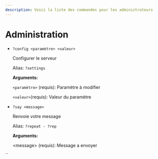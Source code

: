 ```yaml
---
description: Voici la liste des commandes pour les administrateurs
---
```


# Administration

*   `?config <paramètre> <valeur>`

    Configurer le serveur

    Alias: `?settings`

    **Arguments:**

    `<paramètre>` (requis): Paramètre à modifier

    `<valeur>`(requis): Valeur du paramètre
*   `?say <message>`

    Renvoie votre message

    Alias: `?repeat - ?rep`

    **Arguments:**

    \<message> (requis): Message a envoyer

``

